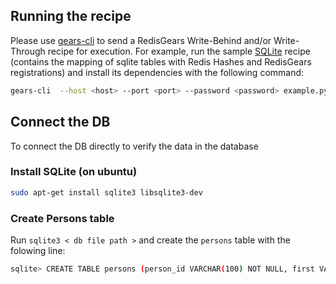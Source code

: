 ## Running the recipe
Please use <a href="https://github.com/RedisGears/gears-cli">gears-cli</a> to send a RedisGears Write-Behind and/or Write-Through recipe for execution. For example, run the sample [SQLite](example.py) recipe (contains the mapping of sqlite tables with Redis Hashes and RedisGears registrations) and install its dependencies with the following command:

```bash
gears-cli  --host <host> --port <port> --password <password> example.py --requirements requirements.txt
```

## Connect the DB

To connect the DB directly to verify the data in the database

### Install SQLite (on ubuntu)
```bash
sudo apt-get install sqlite3 libsqlite3-dev
```

### Create Persons table
Run `sqlite3 < db file path >` and create the `persons` table with the folowing line:
```bash
sqlite> CREATE TABLE persons (person_id VARCHAR(100) NOT NULL, first VARCHAR(100) NOT NULL, last VARCHAR(100) NOT NULL, age INT NOT NULL, PRIMARY KEY (person_id));
```

